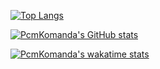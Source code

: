 [![Top Langs](https://github-readme-stats.vercel.app/api/top-langs/?username=PcmKomanda&layout=compact&theme=cobalt)](https://github.com/anuraghazra/github-readme-stats)

[![PcmKomanda's GitHub stats](https://github-readme-stats.vercel.app/api?username=PcmKomanda&count_private=true&show_icons=true&theme=cobalt)](https://github.com/anuraghazra/github-readme-stats)

[![PcmKomanda's wakatime stats](https://github-readme-stats.vercel.app/api/wakatime?username=PcmKomanda&theme=cobalt)](https://github.com/anuraghazra/github-readme-stats)
